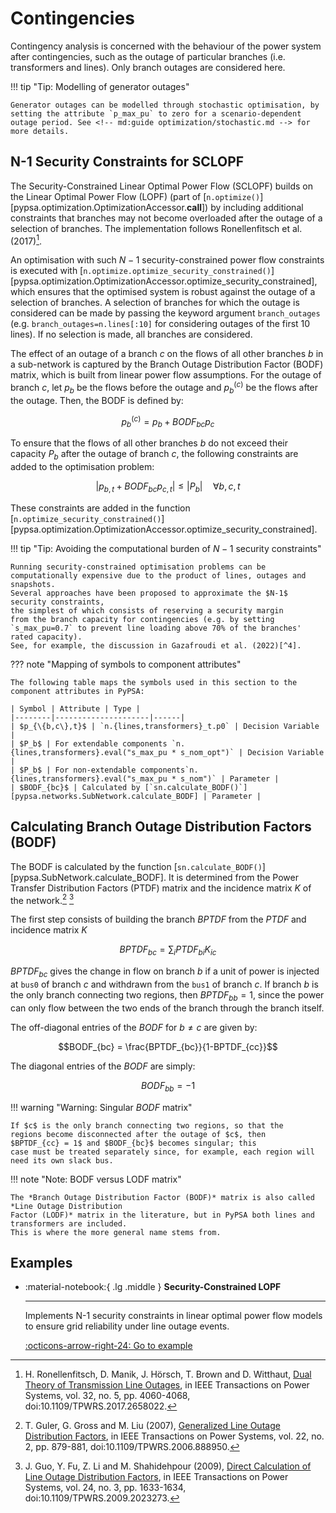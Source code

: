<!--
SPDX-FileCopyrightText: PyPSA Contributors

SPDX-License-Identifier: CC-BY-4.0
-->

# Contingencies

Contingency analysis is concerned with the behaviour of the power system after
contingencies, such as the outage of particular branches (i.e. transformers and
lines). Only branch outages are considered here.

!!! tip "Tip: Modelling of generator outages"

    Generator outages can be modelled through stochastic optimisation, by setting the attribute `p_max_pu` to zero for a scenario-dependent outage period. See <!-- md:guide optimization/stochastic.md --> for more details.

## N-1 Security Constraints for SCLOPF

The Security-Constrained Linear Optimal Power Flow (SCLOPF) builds on the Linear
Optimal Power Flow (LOPF) (part of [`n.optimize()`][pypsa.optimization.OptimizationAccessor.__call__]) by including
additional constraints that branches may not become overloaded after the outage
of a selection of branches. The implementation follows Ronellenfitsch et al.
(2017)[^1].

An optimisation with such $N-1$ security-constrained power flow constraints is
executed with
[`n.optimize.optimize_security_constrained()`][pypsa.optimization.OptimizationAccessor.optimize_security_constrained],
which ensures that the optimised system is robust against the outage of a
selection of branches. A selection of branches for which the outage is
considered can be made by passing the keyword argument `branch_outages` (e.g.
`branch_outages=n.lines[:10]` for considering outages of the first 10 lines). If
no selection is made, all branches are considered.

The effect of an outage of a branch $c$ on the flows of all other branches $b$
in a sub-network is captured by the Branch Outage Distribution Factor (BODF)
matrix, which is built from linear power flow assumptions. For the outage of
branch $c$, let $p_b$ be the flows before the outage and $p_b^{(c)}$ be the
flows after the outage. Then, the BODF is defined by:

$$p_b^{(c)} = p_b + BODF_{bc}p_{c}$$

To ensure that the flows of all other branches $b$ do not exceed their
capacity $P_b$ after the outage of branch $c$, the following constraints are
added to the optimisation problem:

$$|p_{b,t} + BODF_{bc}p_{c,t}| \leq |P_b| \quad \forall b,c,t$$

These constraints are added in the function [`n.optimize_security_constrained()`][pypsa.optimization.OptimizationAccessor.optimize_security_constrained].

!!! tip "Tip: Avoiding the computational burden of $N-1$ security constraints"

    Running security-constrained optimisation problems can be computationally expensive due to the product of lines, outages and snapshots.
    Several approaches have been proposed to approximate the $N-1$ security constraints,
    the simplest of which consists of reserving a security margin
    from the branch capacity for contingencies (e.g. by setting `s_max_pu=0.7` to prevent line loading above 70% of the branches' rated capacity).
    See, for example, the discussion in Gazafroudi et al. (2022)[^4].

??? note "Mapping of symbols to component attributes"

    The following table maps the symbols used in this section to the component attributes in PyPSA:

    | Symbol | Attribute | Type |
    |--------|---------------------|------|
    | $p_{\{b,c\},t}$ | `n.{lines,transformers}_t.p0` | Decision Variable |
    | $P_b$ | For extendable components `n.{lines,transformers}.eval("s_max_pu * s_nom_opt")` | Decision Variable |
    | $P_b$ | For non-extendable components`n.{lines,transformers}.eval("s_max_pu * s_nom")` | Parameter |
    | $BODF_{bc}$ | Calculated by [`sn.calculate_BODF()`][pypsa.networks.SubNetwork.calculate_BODF] | Parameter |

## Calculating Branch Outage Distribution Factors (BODF)

The BODF is calculated by the function
[`sn.calculate_BODF()`][pypsa.SubNetwork.calculate_BODF].
It is determined from the Power Transfer Distribution Factors (PTDF) matrix
and the incidence matrix $K$ of the network.[^2] [^3]

The first step consists of building the branch $BPTDF$
from the $PTDF$ and incidence matrix $K$

$$BPTDF_{bc} = \sum_{i} PTDF_{bi} K_{ic}$$

$BPTDF_{bc}$ gives the change in flow on branch $b$ if a
unit of power is injected at `bus0` of branch $c$ and
withdrawn from the `bus1` of branch $c$. If branch $b$ is
the only branch connecting two regions, then $BPTDF_{bb} = 1$,
since the power can only flow between the two ends of the branch
through the branch itself.

The off-diagonal entries of the $BODF$ for $b \neq c$ are given by:

$$BODF_{bc} = \frac{BPTDF_{bc}}{1-BPTDF_{cc}}$$

The diagonal entries of the $BODF$ are simply:

$$BODF_{bb} = -1$$

!!! warning "Warning: Singular $BODF$ matrix"

    If $c$ is the only branch connecting two regions, so that the
    regions become disconnected after the outage of $c$, then
    $BPTDF_{cc} = 1$ and $BODF_{bc}$ becomes singular; this
    case must be treated separately since, for example, each region will
    need its own slack bus.

!!! note "Note: BODF versus LODF matrix"

    The *Branch Outage Distribution Factor (BODF)* matrix is also called *Line Outage Distribution
    Factor (LODF)* matrix in the literature, but in PyPSA both lines and transformers are included.
    This is where the more general name stems from.

## Examples


<div class="grid cards" markdown>

-   :material-notebook:{ .lg .middle } **Security-Constrained LOPF**

    ---

    Implements N-1 security constraints in linear optimal power flow models to ensure grid reliability under line outage events.

    [:octicons-arrow-right-24: Go to example](../../examples/scigrid-sclopf.ipynb)

</div>

[^1]: H. Ronellenfitsch, D. Manik, J. Hörsch, T. Brown and D. Witthaut, [Dual Theory of Transmission Line Outages](https://doi.org/10.1109/TPWRS.2017.2658022), in IEEE Transactions on Power Systems, vol. 32, no. 5, pp. 4060-4068, doi:10.1109/TPWRS.2017.2658022.

[^2]: T. Guler, G. Gross and M. Liu (2007), [Generalized Line Outage Distribution Factors](https://doi.org/10.1109/TPWRS.2006.888950), in IEEE Transactions on Power Systems, vol. 22, no. 2, pp. 879-881, doi:10.1109/TPWRS.2006.888950.

[^3]: J. Guo, Y. Fu, Z. Li and M. Shahidehpour (2009), [Direct Calculation of Line Outage Distribution Factors](https://doi.org/10.1109/TPWRS.2009.2023273), in IEEE Transactions on Power Systems, vol. 24, no. 3, pp. 1633-1634, doi:10.1109/TPWRS.2009.2023273.

[^4]: A. S. Gazafroudi, F. Neumann, T. Brown, [Topology-based approximations for N−1 contingency constraints in power transmission networks](https://doi.org/10.1016/j.ijepes.2021.107702), International Journal of Electrical Power & Energy Systems, 137, 107702, doi:10.1016/j.ijepes.2021.107702.